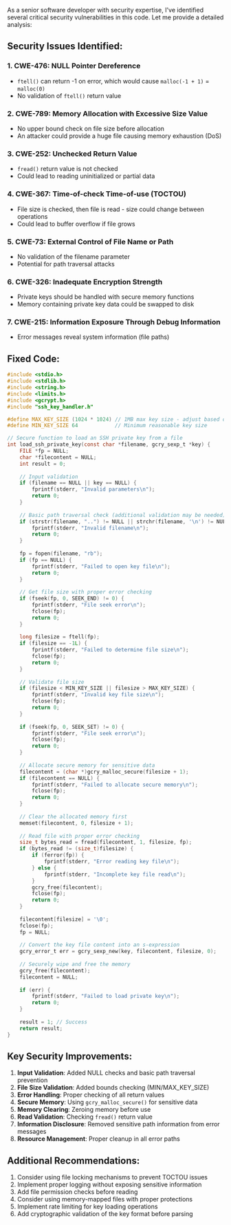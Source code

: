 As a senior software developer with security expertise, I've identified several critical security vulnerabilities in this code. Let me provide a detailed analysis:

## Security Issues Identified:

### 1. **CWE-476: NULL Pointer Dereference**
- `ftell()` can return -1 on error, which would cause `malloc(-1 + 1)` = `malloc(0)`
- No validation of `ftell()` return value

### 2. **CWE-789: Memory Allocation with Excessive Size Value**
- No upper bound check on file size before allocation
- An attacker could provide a huge file causing memory exhaustion (DoS)

### 3. **CWE-252: Unchecked Return Value**
- `fread()` return value is not checked
- Could lead to reading uninitialized or partial data

### 4. **CWE-367: Time-of-check Time-of-use (TOCTOU)**
- File size is checked, then file is read - size could change between operations
- Could lead to buffer overflow if file grows

### 5. **CWE-73: External Control of File Name or Path**
- No validation of the filename parameter
- Potential for path traversal attacks

### 6. **CWE-326: Inadequate Encryption Strength**
- Private keys should be handled with secure memory functions
- Memory containing private key data could be swapped to disk

### 7. **CWE-215: Information Exposure Through Debug Information**
- Error messages reveal system information (file paths)

## Fixed Code:

```c
#include <stdio.h>
#include <stdlib.h>
#include <string.h>
#include <limits.h>
#include <gcrypt.h>
#include "ssh_key_handler.h"

#define MAX_KEY_SIZE (1024 * 1024) // 1MB max key size - adjust based on requirements
#define MIN_KEY_SIZE 64            // Minimum reasonable key size

// Secure function to load an SSH private key from a file
int load_ssh_private_key(const char *filename, gcry_sexp_t *key) {
    FILE *fp = NULL;
    char *filecontent = NULL;
    int result = 0;
    
    // Input validation
    if (filename == NULL || key == NULL) {
        fprintf(stderr, "Invalid parameters\n");
        return 0;
    }
    
    // Basic path traversal check (additional validation may be needed)
    if (strstr(filename, "..") != NULL || strchr(filename, '\n') != NULL) {
        fprintf(stderr, "Invalid filename\n");
        return 0;
    }
    
    fp = fopen(filename, "rb");
    if (fp == NULL) {
        fprintf(stderr, "Failed to open key file\n");
        return 0;
    }
    
    // Get file size with proper error checking
    if (fseek(fp, 0, SEEK_END) != 0) {
        fprintf(stderr, "File seek error\n");
        fclose(fp);
        return 0;
    }
    
    long filesize = ftell(fp);
    if (filesize == -1L) {
        fprintf(stderr, "Failed to determine file size\n");
        fclose(fp);
        return 0;
    }
    
    // Validate file size
    if (filesize < MIN_KEY_SIZE || filesize > MAX_KEY_SIZE) {
        fprintf(stderr, "Invalid key file size\n");
        fclose(fp);
        return 0;
    }
    
    if (fseek(fp, 0, SEEK_SET) != 0) {
        fprintf(stderr, "File seek error\n");
        fclose(fp);
        return 0;
    }
    
    // Allocate secure memory for sensitive data
    filecontent = (char *)gcry_malloc_secure(filesize + 1);
    if (filecontent == NULL) {
        fprintf(stderr, "Failed to allocate secure memory\n");
        fclose(fp);
        return 0;
    }
    
    // Clear the allocated memory first
    memset(filecontent, 0, filesize + 1);
    
    // Read file with proper error checking
    size_t bytes_read = fread(filecontent, 1, filesize, fp);
    if (bytes_read != (size_t)filesize) {
        if (ferror(fp)) {
            fprintf(stderr, "Error reading key file\n");
        } else {
            fprintf(stderr, "Incomplete key file read\n");
        }
        gcry_free(filecontent);
        fclose(fp);
        return 0;
    }
    
    filecontent[filesize] = '\0';
    fclose(fp);
    fp = NULL;
    
    // Convert the key file content into an s-expression
    gcry_error_t err = gcry_sexp_new(key, filecontent, filesize, 0);
    
    // Securely wipe and free the memory
    gcry_free(filecontent);
    filecontent = NULL;
    
    if (err) {
        fprintf(stderr, "Failed to load private key\n");
        return 0;
    }
    
    result = 1; // Success
    return result;
}
```

## Key Security Improvements:

1. **Input Validation**: Added NULL checks and basic path traversal prevention
2. **File Size Validation**: Added bounds checking (MIN/MAX_KEY_SIZE)
3. **Error Handling**: Proper checking of all return values
4. **Secure Memory**: Using `gcry_malloc_secure()` for sensitive data
5. **Memory Clearing**: Zeroing memory before use
6. **Read Validation**: Checking `fread()` return value
7. **Information Disclosure**: Removed sensitive path information from error messages
8. **Resource Management**: Proper cleanup in all error paths

## Additional Recommendations:

1. Consider using file locking mechanisms to prevent TOCTOU issues
2. Implement proper logging without exposing sensitive information
3. Add file permission checks before reading
4. Consider using memory-mapped files with proper protections
5. Implement rate limiting for key loading operations
6. Add cryptographic validation of the key format before parsing